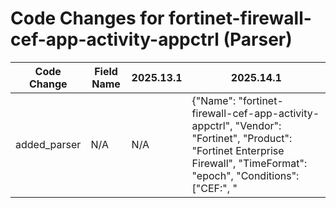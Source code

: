 # Code Changes for fortinet-firewall-cef-app-activity-appctrl (Parser)

| Code Change | Field Name | 2025.13.1 | 2025.14.1 |
|-------------|------------|-----------|------------|
| added_parser | N/A | N/A | {"Name": "fortinet-firewall-cef-app-activity-appctrl", "Vendor": "Fortinet", "Product": "Fortinet Enterprise Firewall", "TimeFormat": "epoch", "Conditions": ["CEF:", "|Fortinet|Fortigate|", "cn1Label=Duration", "|utm: app-ctrl|"], "Fields": ["\Wproto=({protocol}\w+)", "\Wact=(|({action}.+?))(\s+\w+=|\s*$)", "\Wrt=({time}\d{13})", "\Wshost=(|({src_host}.+?))(\s+\w+=|\s*$)", "\Wsrc=({src_ip}((([0-9a-fA-F.]{0,4}):{1,2}){1,7}([0-9a-fA-F]){1,4})|(((25[0-5]|(2[0-4]|1\d|[0-9]|)\d)\.?\b){4}))(:({src_port}\d+))?", "\Wspt=({src_port}\d+)", "\Wdhost=(|({dest_host}.+?))(\s+\w+=|\s*$)", "\Wdst=({dest_ip}((([0-9a-fA-F.]{0,4}):{1,2}){1,7}([0-9a-fA-F]){1,4})|(((25[0-5]|(2[0-4]|1\d|[0-9]|)\d)\.?\b){4}))(:({dest_port}\d+))?", "\Wdpt=({dest_port}\d+)", "\WdestinationServiceName=(|({service_name}.+?))(\s+\w+=|\s*$)", "\Wdvchost=(|({host}.+?))(\s+\w+=|\s*$)", "\Wcat=({event_subtype}.+?)(\s+\w+=|\s*$)", "\Wapp\\?=\\"({app}[^\\"]+)\\"", "\Wmsg=({additional_info}.+?),?(\s+\w+=|\s*$)", "\Wtz=\"?({tz}[+-]\d+)"], "ParserVersion": "v1.0.0"} |